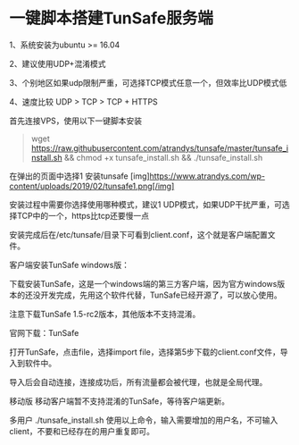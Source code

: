 # 一键脚本搭建TunSafe服务端

1、系统安装为ubuntu >= 16.04

2、建议使用UDP+混淆模式

3、个别地区如果udp限制严重，可选择TCP模式任意一个，但效率比UDP模式低

4、速度比较 UDP > TCP > TCP + HTTPS

首先连接VPS，使用以下一键脚本安装

>wget https://raw.githubusercontent.com/atrandys/tunsafe/master/tunsafe_install.sh && chmod +x tunsafe_install.sh && ./tunsafe_install.sh

在弹出的页面中选择1 安装tunsafe
[img]https://www.atrandys.com/wp-content/uploads/2019/02/tunsafe1.png[/img]


安装过程中需要你选择使用哪种模式，建议1 UDP模式，如果UDP干扰严重，可选择TCP中的一个，https比tcp还要慢一点



安装完成后在/etc/tunsafe/目录下可看到client.conf，这个就是客户端配置文件。

客户端安装TunSafe
windows版：

下载安装TunSafe，这是一个windows端的第三方客户端，因为官方windows版本的还没开发完成，先用这个软件代替，TunSafe已经开源了，可以放心使用。

注意下载TunSafe 1.5-rc2版本，其他版本不支持混淆。

官网下载：TunSafe

打开TunSafe，点击file，选择import file，选择第5步下载的client.conf文件，导入到软件中。



导入后会自动连接，连接成功后，所有流量都会被代理，也就是全局代理。

移动版
移动客户端暂不支持混淆的TunSafe，等待客户端更新。

多用户
./tunsafe_install.sh
使用以上命令，输入需要增加的用户名，不可输入client，不要和已经存在的用户重复即可。
